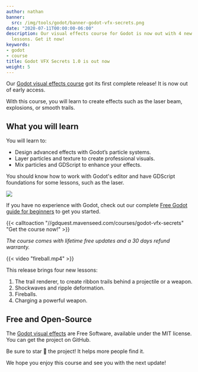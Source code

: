 ```yaml
---
author: nathan
banner:
  src: /img/tools/godot/banner-godot-vfx-secrets.png
date: "2020-07-11T00:00:00-06:00"
description: Our visual effects course for Godot is now out with 4 new effects and
  lessons. Get it now!
keywords:
- godot
- course
title: Godot VFX Secrets 1.0 is out now
weight: 5
---
```


Our [Godot visual effects course](//gdquest.mavenseed.com/courses/godot-vfx-secrets) got its first complete release! It is now out of early access.

With this course, you will learn to create effects such as the laser beam, explosions, or smooth trails.

## What you will learn

You will learn to:

- Design advanced effects with Godot’s particle systems.
- Layer particles and texture to create professional visuals.
- Mix particles and GDScript to enhance your effects.

You should know how to work with Godot's editor and have GDScript foundations for some lessons, such as the laser.

![](shockwave-meteorite.png)

If you have no experience with Godot, check out our complete [Free Godot guide for beginners](/tutorial/godot/learning-paths/beginner/) to get you started.

{{< calltoaction "//gdquest.mavenseed.com/courses/godot-vfx-secrets" "Get the course now!" >}}

_The course comes with lifetime free updates and a 30 days refund warranty._

{{< video "fireball.mp4" >}}

This release brings four new lessons:

1. The trail renderer, to create ribbon trails behind a projectile or a weapon.
1. Shockwaves and ripple deformation.
1. Fireballs.
1. Charging a powerful weapon.

## Free and Open-Source

The [Godot visual effects](https://github.com/GDQuest/godot-visual-effects) are Free Software, available under the MIT license. You can get the project on GitHub.

Be sure to star 🌟 the project! It helps more people find it.

We hope you enjoy this course and see you with the next update!
